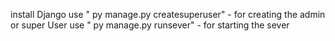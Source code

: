 install Django
use " py manage.py createsuperuser" - for creating the admin or super User
use " py manage.py runsever" - for starting the sever
